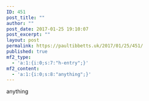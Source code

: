 ```yaml
---
ID: 451
post_title: ""
author: ""
post_date: 2017-01-25 19:10:07
post_excerpt: ""
layout: post
permalink: https://paultibbetts.uk/2017/01/25/451/
published: true
mf2_type:
  - 'a:1:{i:0;s:7:"h-entry";}'
mf2_content:
  - 'a:1:{i:0;s:8:"anything";}'
---
```

anything